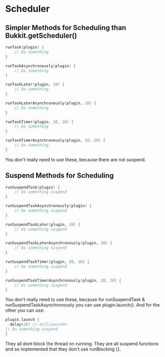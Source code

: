 # Scheduler

## Simpler Methods for Scheduling than Bukkit.getScheduler()
```kotlin
runTask(plugin) {
    // Do something
}

runTaskAsynchronously(plugin) {
    // Do something
}

runTaskLater(plugin, 20) {
    // Do something
}

runTaskLaterAsynchronously(plugin, 20) {
    // Do something
}

runTaskTimer(plugin, 20, 20) {
    // Do something
}

runTaskTimerAsynchronously(plugin, 20, 20) {
    // Do something
}
```
You don't really need to use these, because there are not suspend.

## Suspend Methods for Scheduling
```kotlin
runSuspendTask(plugin) {
    // Do something suspend
}

runSuspendTaskAsynchronously(plugin) {
    // Do something suspend
}

runSuspendTaskLater(plugin, 20) {
    // Do something suspend
}

runSuspendTaskLaterAsynchronously(plugin, 20) {
    // Do something suspend
}

runSuspendTaskTimer(plugin, 20, 20) {
    // Do something suspend
}

runSuspendTaskTimerAsynchronously(plugin, 20, 20) {
    // Do something suspend
}
```
You don't really need to use these, because for runSuspendTask & runSuspendTaskAsynchronously you can use plugin.launch().
And for the other you can use:
```kotlin
plugin.launch {
  delay(20) // milliseconds
// Do something suspend
}
```

They all dont block the thread on running. They are all suspend functions and so implemented that they don't use runBlocking {}.
